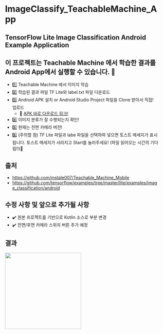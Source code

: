 # ImageClassify_TeachableMachine_App

## TensorFlow Lite Image Classification Android Example Application 

## 이 프로젝트는 Teachable Machine 에서 학습한 결과를 Android App에서 실행할 수 있습니다. 🚀
- 1️⃣  Teachable Machine 에서 이미지 학습
- 2️⃣  학습된 결과 파일 TF Lite와 label.txt 파일 다운로드
- 3️⃣  Android APK 설치 or Android Studio Project 파일을 Clone 받아서 직접! 업로드 
    - 💙 [APK 바로 다운로드 링크!](https://www.dropbox.com/s/bpo1og78f4f75gs/ImageClassify_TM_App.apk?dl=1)
- 4️⃣  이미지 분류가 잘 수행되는지 확인!
- 5️⃣  현재는 전면 카메라 버전!
- 6️⃣ (주의할 점) TF Lite 파일과 labe 파일을 선택하여 넣으면 토스트 메세지가 표시됩니다. 
토스트 메세지가 사라지고 Start를 눌러주세요! (파일 읽어오는 시간의 기다림!!)🙏

## 출처
- https://github.com/mstale007/Teachable_Machine_Mobile
- https://github.com/tensorflow/examples/tree/master/lite/examples/image_classification/android

## 수정 사항 및 앞으로 추가될 사항
- ✔️ 원본 프로젝트를 기반으로 Kotlin 소스로 부분 변경
- ✔️ 전면/후면 카메라 스위치 버튼 추가 예정

## 결과

<img src="./Image/teachablemachine_result.png" width="250"/>
